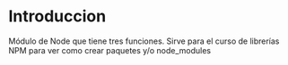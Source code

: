 # Introduccion

Módulo de Node que tiene tres funciones. Sirve para el curso de librerías NPM para ver como crear paquetes y/o node_modules
